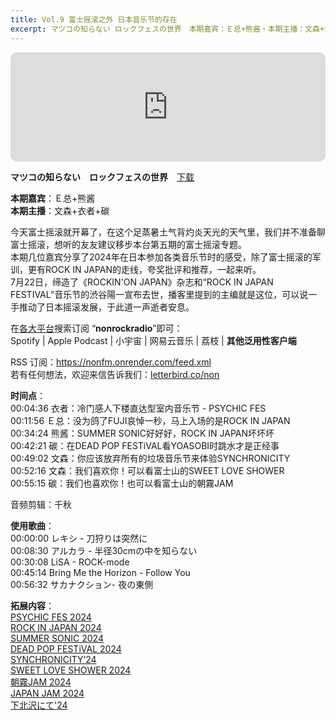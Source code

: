 ```yaml
---
title: Vol.9 富士摇滚之外 日本音乐节的存在
excerpt: マツコの知らない ロックフェスの世界　本期嘉宾：Ｅ总+熊酱・本期主播：文森+衣者+碳　在各大平台搜索订阅 “nonrockradio”即可
---
```


<iframe allow="autoplay *; encrypted-media *; fullscreen *; clipboard-write" frameborder="0" height="175" style="width:100%;max-width:660px;overflow:hidden;border-radius:10px;" sandbox="allow-forms allow-popups allow-same-origin allow-scripts allow-storage-access-by-user-activation allow-top-navigation-by-user-activation" src="https://embed.podcasts.apple.com/cn/podcast/id1630413360?i=1000718871577"></iframe>  

**マツコの知らない　ロックフェスの世界**　[下载](https://dts.podtrac.com/redirect.mp3/baabao-episode-stream-set.s3.amazonaws.com/568ea3c5027048e3833fa1d93ac9ba2a--202507241554301753372470.mp3)  
  
**本期嘉宾**：Ｅ总+熊酱  
**本期主播**：文森+衣者+碳  
  
今天富士摇滚就开幕了，在这个足蒸暑土气背灼炎天光的天气里，我们并不准备聊富士摇滚，想听的友友建议移步本台第五期的富士摇滚专题。  
本期几位嘉宾分享了2024年在日本参加各类音乐节时的感受，除了富士摇滚的军训，更有ROCK IN JAPAN的走线，夸奖批评和推荐，一起来听。  
7月22日，缔造了《ROCKIN'ON JAPAN》杂志和“ROCK IN JAPAN FESTIVAL”音乐节的渋谷陽一宣布去世，播客里提到的主编就是这位，可以说一手推动了日本摇滚发展，于此道一声逝者安息。  
  
在[各大平台](https://nonfm.onrender.com/)搜索订阅 “**nonrockradio**”即可：  
Spotify | Apple Podcast | 小宇宙 | 网易云音乐 | 荔枝 | **其他泛用性客户端**  
  
RSS 订阅：https://nonfm.onrender.com/feed.xml  
若有任何想法，欢迎来信告诉我们：[letterbird.co/non](https://letterbird.co/non)  
  
**时间点**：  
00:04:36 衣者：冷门感人下楼直达型室内音乐节 - PSYCHIC FES  
00:11:56 Ｅ总：没为鸽了FUJI哀悼一秒，马上入场的是ROCK IN JAPAN  
00:34:24 熊酱：SUMMER SONIC好好好，ROCK IN JAPAN坏坏坏  
00:42:21 碳：在DEAD POP FESTiVAL看YOASOBI时跳水才是正经事  
00:49:02 文森：你应该放弃所有的垃圾音乐节来体验SYNCHRONICITY  
00:52:16 文森：我们喜欢你！可以看富士山的SWEET LOVE SHOWER  
00:55:15 碳：我们也喜欢你！也可以看富士山的朝霧JAM  
  
音频剪辑：千秋  
  
**使用歌曲**：  
00:00:00 レキシ - 刀狩りは突然に  
00:08:30 アルカラ - 半径30cmの中を知らない  
00:30:08 LiSA - ROCK-mode  
00:45:14 Bring Me the Horizon - Follow You  
00:56:32 サカナクション- 夜の東側  
  
**拓展内容**：  
[PSYCHIC FES 2024](https://i1.wp.com/prcdn.freetls.fastly.net/release_image/19470/3850/19470-3850-d0bd560c46bf4c7a7f0e1d7750b1a321-1980x1399.png)  
[ROCK IN JAPAN 2024](https://i1.wp.com/ogre.natalie.mu/media/news/music/2024/0529/RIJF2024_all.jpg)  
[SUMMER SONIC 2024](https://i1.wp.com/lmusic.tokyo/wp-content/uploads/2024/04/SUMMER-SONIC.jpg)  
[DEAD POP FESTiVAL 2024](https://i1.wp.com/deadpopfest.com/2024/wp-content/themes/deadpop/images2024/dpf-TT2024.jpg)  
[SYNCHRONICITY’24](https://i1.wp.com/www.jizue.com/wp-content/uploads/2023/04/synchro24_final2_lineup_Instagram.jpeg)  
[SWEET LOVE SHOWER 2024](https://i1.wp.com/acousticguitarmagazine.jp/wp-content/uploads/2024/07/2024-0716-sweet-love-shower-2024-001.jpg)  
[朝霧JAM 2024](https://i1.wp.com/asagirijam.jp/2024/images/timetable/asagirijam2024_timetable.jpg)  
[JAPAN JAM 2024](https://i1.wp.com/gekirock.com/news/2024/02/21/images/jj24.jpg)  
[下北沢にて'24](https://i1.wp.com/static.wixstatic.com/media/5ca89a_d7940a8cf12f4aeb9fe0ce261b835e3d~mv2.jpg?w=2000)  
